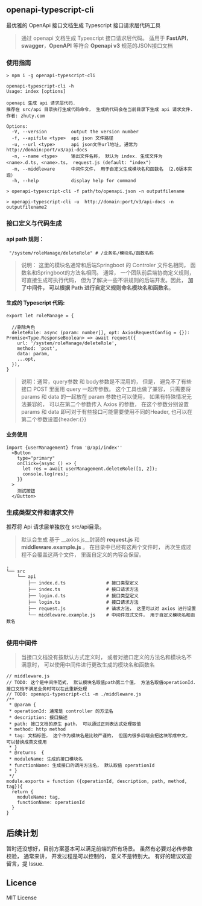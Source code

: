 ## openapi-typescript-cli
最优雅的 OpenApi 接口文档生成 Typescript 接口请求层代码工具
> 通过 openapi 文档生成 Typescript 接口请求层代码。 适用于 __FastAPI__， __swagger__，__OpenAPI__ 等符合 __Openapi v3__ 规范的JSON接口文档



### 使用指南

```
> npm i -g openapi-typescript-cli

```

```
openapi-typescript-cli -h
Usage: index [options]

openapi 生成 api 请求层代码.
推荐在 src/api 目录执行生成代码命令， 生成的代码会在当前目录下生成 api 请求文件.
作者: zhuty.com

Options:
  -V, --version         output the version number
  -f, --apifile <type>  api json 文件路径
  -u, --url <type>      api json文件url地址, 通常为 http://domain:port/v3/api-docs
  -n, --name <type>     输出文件名称， 默认为 index. 生成文件为 <name>.d.ts, <name>.ts， request.js (default: "index")
  -m, --middleware      中间件文件， 用于自定义生成模块名和函数名 （2.0版本实现）
  -h, --help            display help for command
```
```
> openapi-typescript-cli -f path/to/openapi.json -n outputfilename

> openapi-typescript-cli -u  http://domain:port/v3/api-docs -n outputfilename2
```

### 接口定义与代码生成

#### api path 规则：
```
 "/system/roleManage/deleteRole" # /业务名/模块名/函数名称
```
> 说明： 这里的模块名通常和后端Springboot 的 Controler 文件名相同， 函数名和Springboot的方法名相同。 通常， 一个团队前后端协商定义规则， 可直接生成可执行代码， 但为了解决一些不讲规则的后端开发。因此， __加了中间件， 可以根据 Path 进行自定义规则命名模块名和函数名__。



#### 生成的 Typescript 代码: 
```(typescript)
export let roleManage = {

  //删除角色
  deleteRole: async (param: number[], opt: AxiosRequestConfig = {}): Promise<Type.ResponseBoolean> => await request({
    url: '/system/roleManage/deleteRole',
    method: 'post',
    data: param,
    ...opt,
  }),
}
```
> 说明：通常，query参数 和 body参数是不混用的， 但是， 避免不了有些接口 POST 里面用 query 一起传参数。 这个工具也做了兼容， 只需要将 params 和 data 的一起放在 param 参数也可以使用， 如果有特殊情况无法兼容的， 可以在第二个参数传入 Axios 的参数， 在这个参数分别设置 params 和 data 即可对于有些接口可能需要使用不同的Header, 也可以在第二个参数设置{header:{}}


#### 业务使用
```
import {userManagement} from '@/api/index''
  <Button
    type="primary"
    onClick={async () => {
      let res = await userManagement.deleteRole([1, 2]);
      console.log(res);
    }}
  >
    测试按钮
  </Button>
```


### 生成类型文件和请求文件
推荐将 Api 请求层单独放在 src/api目录。
> 默认会生成 基于 __axios.js__封装的 __request.js__ 和 __middleware.example.js__ 。 在目录中已经有这两个文件时， 再次生成过程不会覆盖这两个文件， 里面自定义的内容会保留。

```
.
└── src
    └── api
        ├── index.d.ts               # 接口类型定义
        ├── index.ts                 # 接口请求方法
        ├── login.d.ts               # 接口类型定义
        ├── login.ts                 # 接口请求方法
        ├── request.js               # 请求方法， 这里可以对 axios 进行设置 
        └── middleware.example.js    # 中间件范式文件， 用于自定义模块名和函数名


```

### 使用中间件
> 当接口文档没有按默认方式定义时， 或者对接口定义的方法名和模块名不满意时， 可以使用中间件进行更改生成的模块名和函数名

```
// middleware.js
// TODO: 这个是中间件范式， 默认模块名取值path第二个值， 方法名取值operationId. 接口文档不满足业务时可以在此重新处理
// TODO: openapi-typescript-cli -m ./middleware.js
/**
 * @param {
 * operationId: 通常是 controller 的方法名
 * description: 接口描述
 * path: 接口文档的原生 path， 可以通过正则表达式处理取值
 * method: http method
 * tag: 文档标签， 这个作为模块名是比较严谨的， 但国内很多后端会把这块写成中文， 可以替换成英文使用
 * }  
 * @returns  {
 * moduleName: 生成的接口模块名
 * functionName: 生成接口的调用方法名， 默认取值 operationId
 * }
 */
module.exports = function ({operationId, description, path, method, tag}){
  return {
    moduleName: tag,
    functionName: operationId
  }
}

```

## 后续计划
暂时还没想好，目前方案基本可以满足前端的所有场景。 虽然有必要对必传参数校验， 通常来讲， 开发过程是可以控制的， 意义不是特别大。 有好的建议欢迎留言，提 Issue.


## Licence
MIT License
